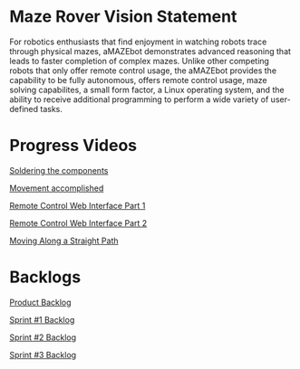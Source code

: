 <h1>Maze Rover Vision Statement</h1>

<p>
For robotics enthusiasts that find enjoyment in watching robots trace through physical mazes, aMAZEbot demonstrates advanced reasoning that leads to faster completion of complex mazes. Unlike other competing robots that only offer remote control usage, the aMAZEbot provides the capability to be fully autonomous, offers remote control usage, maze solving capabilites, a small form factor, a Linux operating system, and the ability to receive additional programming to perform a wide variety of user-defined tasks.
</p>

<h1>Progress Videos</h1>

[Soldering the components](https://youtu.be/oxjPpU3WiVw "Soldering")

[Movement accomplished](https://youtu.be/-l8s0PifvaQ "Movement")

[Remote Control Web Interface Part 1](https://youtu.be/GezqSsxmA_s "Remote Control Part 1")

[Remote Control Web Interface Part 2](https://youtu.be/CvrRv1gi0DQ "Remote Control Part 2")

[Moving Along a Straight Path](https://youtu.be/nuYBiyLRXo0 "Move Straight")

<h1>Backlogs</h1>

[Product Backlog](https://github.com/Roxbys/Cop-4331/blob/master/Backlogs/ProductBacklog.md "Product Backlog")

[Sprint #1 Backlog](https://github.com/Roxbys/Cop-4331/blob/master/Backlogs/Sprint1Backlog.md "Sprint #1 Backlog")

[Sprint #2 Backlog](https://github.com/Roxbys/Cop-4331/blob/master/Backlogs/Sprint2Backlog.md "Sprint #2 Backlog")

[Sprint #3 Backlog](https://github.com/Roxbys/Cop-4331/blob/master/Backlogs/Sprint3Backlog.md "Sprint #3 Backlog")
